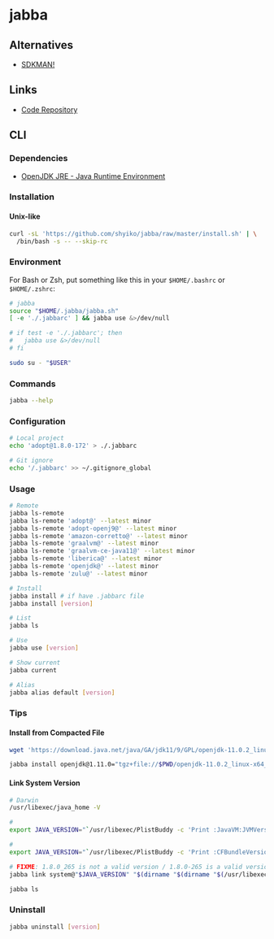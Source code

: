 # jabba

## Alternatives

- [SDKMAN!](/sdkman.md)

## Links

- [Code Repository](https://github.com/shyiko/jabba)

## CLI

### Dependencies

- [OpenJDK JRE - Java Runtime Environment](/openjdk-jre.md)

### Installation

#### Unix-like

```sh
curl -sL 'https://github.com/shyiko/jabba/raw/master/install.sh' | \
  /bin/bash -s -- --skip-rc
```

### Environment

For Bash or Zsh, put something like this in your `$HOME/.bashrc` or `$HOME/.zshrc`:

```sh
# jabba
source "$HOME/.jabba/jabba.sh"
[ -e './.jabbarc' ] && jabba use &>/dev/null

# if test -e './.jabbarc'; then
#   jabba use &>/dev/null
# fi
```

```sh
sudo su - "$USER"
```

### Commands

```sh
jabba --help
```

### Configuration

```sh
# Local project
echo 'adopt@1.8.0-172' > ./.jabbarc

# Git ignore
echo '/.jabbarc' >> ~/.gitignore_global
```

### Usage

```sh
# Remote
jabba ls-remote
jabba ls-remote 'adopt@' --latest minor
jabba ls-remote 'adopt-openj9@' --latest minor
jabba ls-remote 'amazon-corretto@' --latest minor
jabba ls-remote 'graalvm@' --latest minor
jabba ls-remote 'graalvm-ce-java11@' --latest minor
jabba ls-remote 'liberica@' --latest minor
jabba ls-remote 'openjdk@' --latest minor
jabba ls-remote 'zulu@' --latest minor

# Install
jabba install # if have .jabbarc file
jabba install [version]

# List
jabba ls

# Use
jabba use [version]

# Show current
jabba current

# Alias
jabba alias default [version]
```

### Tips

#### Install from Compacted File

```sh
wget 'https://download.java.net/java/GA/jdk11/9/GPL/openjdk-11.0.2_linux-x64_bin.tar.gz'

jabba install openjdk@1.11.0="tgz+file://$PWD/openjdk-11.0.2_linux-x64_bin.tar.gz"
```

#### Link System Version

```sh
# Darwin
/usr/libexec/java_home -V

#
export JAVA_VERSION="`/usr/libexec/PlistBuddy -c 'Print :JavaVM:JVMVersion' "$(dirname "$(/usr/libexec/java_home -v 1.8)")"/Info.plist`"

#
export JAVA_VERSION="`/usr/libexec/PlistBuddy -c 'Print :CFBundleVersion' "$(dirname "$(/usr/libexec/java_home -v 1.8)")"/Info.plist`"

# FIXME: 1.8.0_265 is not a valid version / 1.8.0-265 is a valid version
jabba link system@"$JAVA_VERSION" "$(dirname "$(dirname "$(/usr/libexec/java_home -v 1.8)")")"

jabba ls
```

### Uninstall

```sh
jabba uninstall [version]
```
